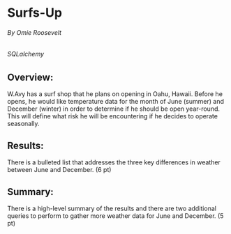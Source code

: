 # Surfs-Up

###### By Omie Roosevelt
###### SQLalchemy




## Overview:

W.Avy has a surf shop that he plans on opening in Oahu, Hawaii. Before he opens, he would like temperature data for the month of June (summer) and December (winter) in order to determine if he should be open year-round. This will define what risk he will be encountering if he decides to operate seasonally. 


## Results:

There is a bulleted list that addresses the three key differences in weather between June and December. (6 pt)


## Summary:

There is a high-level summary of the results and there are two additional queries to perform to gather more weather data for June and December. (5 pt)
